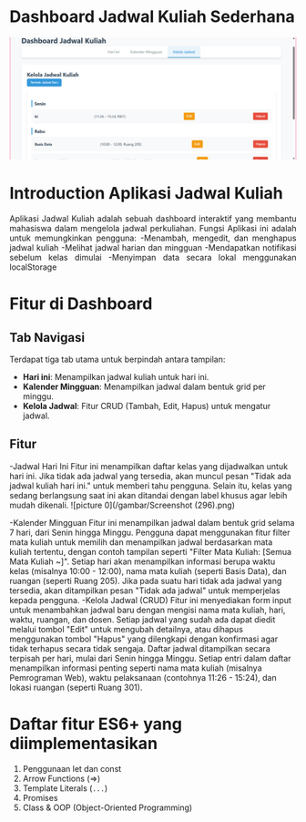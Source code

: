 # **Dashboard Jadwal Kuliah Sederhana**
![alt text](https://github.com/febiyajomy28/febiyajomy28-pemrograman_web_itera_122450074/blob/master/gambar/Screenshot%20(297).png?raw=true)

# **Introduction Aplikasi Jadwal Kuliah**

<div style="text-align: justify">
<p>
Aplikasi Jadwal Kuliah adalah sebuah dashboard interaktif yang membantu mahasiswa dalam mengelola jadwal perkuliahan. Fungsi Aplikasi ini adalah untuk memungkinkan pengguna:
-Menambah, mengedit, dan menghapus jadwal kuliah
-Melihat jadwal harian dan mingguan
-Mendapatkan notifikasi sebelum kelas dimulai
-Menyimpan data secara lokal menggunakan localStorage
</p>
</div>

# Fitur di Dashboard

## Tab Navigasi

Terdapat tiga tab utama untuk berpindah antara tampilan:

- **Hari ini**: Menampilkan jadwal kuliah untuk hari ini.
- **Kalender Mingguan**: Menampilkan jadwal dalam bentuk grid per minggu.
- **Kelola Jadwal**: Fitur CRUD (Tambah, Edit, Hapus) untuk mengatur jadwal.

## Fitur 

-Jadwal Hari Ini
Fitur ini menampilkan daftar kelas yang dijadwalkan untuk hari ini. Jika tidak ada jadwal yang tersedia, akan muncul pesan "Tidak ada jadwal kuliah hari ini." untuk memberi tahu pengguna. Selain itu, kelas yang sedang berlangsung saat ini akan ditandai dengan label khusus agar lebih mudah dikenali.
![picture 0](/gambar/Screenshot (296).png)  

-Kalender Mingguan
Fitur ini menampilkan jadwal dalam bentuk grid selama 7 hari, dari Senin hingga Minggu. Pengguna dapat menggunakan fitur filter mata kuliah untuk memilih dan menampilkan jadwal berdasarkan mata kuliah tertentu, dengan contoh tampilan seperti "Filter Mata Kuliah: [Semua Mata Kuliah ~]". Setiap hari akan menampilkan informasi berupa waktu kelas (misalnya 10:00 - 12:00), nama mata kuliah (seperti Basis Data), dan ruangan (seperti Ruang 205). Jika pada suatu hari tidak ada jadwal yang tersedia, akan ditampilkan pesan "Tidak ada jadwal" untuk memperjelas kepada pengguna.
-Kelola Jadwal (CRUD)
Fitur ini menyediakan form input untuk menambahkan jadwal baru dengan mengisi nama mata kuliah, hari, waktu, ruangan, dan dosen. Setiap jadwal yang sudah ada dapat diedit melalui tombol "Edit" untuk mengubah detailnya, atau dihapus menggunakan tombol "Hapus" yang dilengkapi dengan konfirmasi agar tidak terhapus secara tidak sengaja. Daftar jadwal ditampilkan secara terpisah per hari, mulai dari Senin hingga Minggu. Setiap entri dalam daftar menampilkan informasi penting seperti nama mata kuliah (misalnya Pemrograman Web), waktu pelaksanaan (contohnya 11:26 - 15:24), dan lokasi ruangan (seperti Ruang 301).



# Daftar fitur ES6+ yang diimplementasikan

1. Penggunaan let dan const
2. Arrow Functions (=>)
3. Template Literals (`...`)
4. Promises
5. Class & OOP (Object-Oriented Programming)
